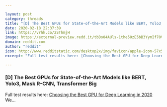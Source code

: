 ```yaml
---

layout: post
category: threads
title: "[D] The Best GPUs for State-of-the-Art Models like BERT, Yolo3, Mask R-CNN, Transformer Big"
date: 2020-02-18 22:37:39
link: https://vrhk.co/2SThmjH
image: https://external-preview.redd.it/tbDo04AUls-1the5OzE5bB3YymIf7OVeJgWg_ZTEIs4.jpg?width=1200&height=628.272251309&auto=webp&s=001e3bc782981b0b132e984b96e7993ec7b2987e
domain: reddit.com
author: "reddit"
icon: http://www.redditstatic.com/desktop2x/img/favicon/apple-icon-57x57.png
excerpt: "Full test results here: [Choosing the Best GPU for Deep Learning in 2020](<https://lambdalabs.com/blog/choosing-a-gpu-for-deep-learning/>) We..."

---
```


### [D] The Best GPUs for State-of-the-Art Models like BERT, Yolo3, Mask R-CNN, Transformer Big

Full test results here: [Choosing the Best GPU for Deep Learning in 2020](<https://lambdalabs.com/blog/choosing-a-gpu-for-deep-learning/>) We...